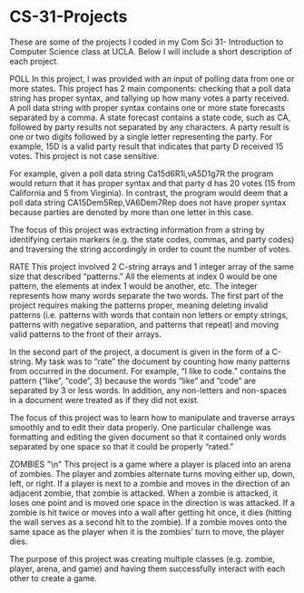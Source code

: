 # CS-31-Projects
These are some of the projects I coded in my Com Sci 31- Introduction to Computer Science class at UCLA. Below I will include a short description of each project.

POLL
In this project, I was provided with an input of polling data from one or more states. This project has 2 main components: checking that a poll data string has proper syntax, and tallying up how many votes a party received. A poll data string with proper syntax contains one or more state forecasts separated by a comma. A state forecast contains a state code, such as CA, followed by party results not separated by any characters. A party result is one or two digits followed by a single letter representing the party. For example, 15D is a valid party result that indicates that party D received 15 votes. This project is not case sensitive.

For example, given a poll data string Ca15d6R1i,vA5D1g7R the program would return that it has proper syntax and that party d has 20 votes (15 from California and 5 from Virginia).  In contrast, the program would deem that a poll data string CA15Dem5Rep,VA6Dem7Rep does not have proper syntax because parties are denoted by more than one letter in this case.

The focus of this project was extracting information from a string by identifying certain markers (e.g. the state codes, commas, and party codes) and traversing the string accordingly in order to count the number of votes.

RATE
This project involved 2 C-string arrays and 1 integer array of the same size that described “patterns.” All the elements at index 0 would be one pattern, the elements at index 1 would be another, etc. The integer represents how many words separate the two words. The first part of the project requires making the patterns proper, meaning deleting invalid patterns (i.e. patterns with words that contain non letters or empty strings, patterns with negative separation, and patterns that repeat) and moving valid patterns to the front of their arrays. 

In the second part of the project, a document is given in the form of a C-string. My task was to “rate” the document by counting how many patterns from occurred in the document. For example, “I like to code.” contains the pattern {“like”, “code”, 3} because the words “like” and “code” are separated by 3 or less words. In addition, any non-letters and non-spaces in a document were treated as if they did not exist. 

The focus of this project was to learn how to manipulate and traverse arrays smoothly and to edit their data properly. One particular challenge was formatting and editing the given document so that it contained only words separated by one space so that it could be properly “rated.”

ZOMBIES "\n"
This project is a game where a player is placed into an arena of zombies. The player and zombies alternate turns moving either up, down, left, or right. If a player is next to a zombie and moves in the direction of an adjacent zombie, that zombie is attacked. When a zombie is attacked, it loses one point and is moved one space in the direction is was attacked. If a zombie is hit twice or moves into a wall after getting hit once, it dies (hitting the wall serves as a second hit to the zombie). If a zombie moves onto the same space as the player when it is the zombies’ turn to move, the player dies.

The purpose of this project was creating multiple classes (e.g. zombie, player, arena, and game) and having them successfully interact with each other to create a game.

